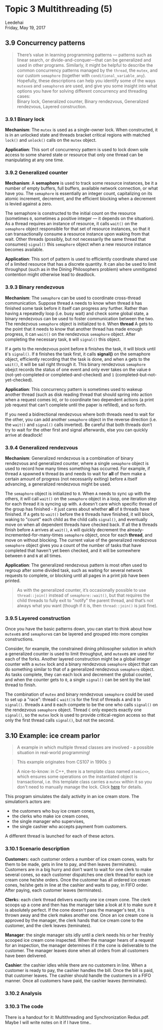 # Topic 3 Multithreading (5)
<div id="author-signature">Leedehai</div>
Friday, May 19, 2017

## 3.9 Concurrency patterns
> There’s value in learning programming patterns — patterns such as linear search, or divide-and-conquer—that can be generalized and used in other programs. Similarly, it might be helpful to describe the common concurrency patterns managed by the `thread`, the `mutex`, and our custom `semaphore` (together with `conditional_variable_any`).  Hopefully, these descriptions can help you identify some of the ways `mutexe`s and `semaphore`s are used, and give you some insight into what options you have for solving different concurrency and threading cases:<br>Binary lock, Generalized counter, Binary rendezvous, Generalized rendezvous, Layered construction.

### 3.9.1 Binary lock
**Mechanism**: The `mutex` is used as a single-owner lock. When constructed, it is in an unlocked state and threads bracket critical regions with matched `lock()` and `unlock()` calls on the `mutex` object.

**Application**: This sort of concurrency pattern is used to lock down sole access to some shared state or resource that only one thread can be manipulating at any one time.

### 3.9.2 Generalized counter
**Mechanism**: A **semaphore** is used to track some resource instances, be it a number of empty buffers, full buffers, available network connection, or what have you. The `semaphore` is essentially an integer count, capitalizing on its atomic increment, decrement, and the efficient blocking when a decrement is levied against a zero.

The semaphore is constructed to the initial count on the resource (sometimes `0`, sometimes a positive integer — it depends on the situation). As a thread requires an instance of resource, it calls `wait()` on the `semaphore` object responsible for that set of resource instances, so that it can transactionally consume a resource instance upon waking from that wait. Other threads (possibly, but not necessarily the same thread that consumes) `signal()` this `semaphore` object when a new resource instance becomes available.

**Application**: This sort of pattern is used to efficiently coordinate shared use of a limited resource that has a discrete quantity.  It can also be used to limit throughput (such as in the Dining Philosophers problem) where unmitigated contention might otherwise lead to deadlock.

### 3.9.3 Binary rendezvous
**Mechanism**: The `semaphore` can be used to coordinate cross-thread communication.  Suppose thread `A` needs to know when thread `B` has finished some task before it itself can progress any further. Rather than having `A` repeatedly loop (i.e. busy wait) and check some global state, a binary rendezvous can be used to foster communication between the two.  The rendezvous `semaphore` object is initialized to `0`.  When **thread** A gets to the point that it needs to know that another thread has made enough progress, it can `wait()` on the rendezvous `semaphore` object.  After completing the necessary task, `B` will `signal()` this object.

If `A` gets to the rendezvous point before `B` finishes the task, it will block until `B`'s `signal()`. If `B` finishes the task first, it calls **signal()** on the semaphore object, efficiently recording that the task is done, and when `A` gets to the `wait()`, it will be sail right through it. This binary rendezvous `semaphore` obejct records the status of one event and only ever takes on the value `0` (not-yet-completed or completed-and-checked) and `1` (completed-but-not-yet-checked).

**Application**: This concurrency pattern is sometimes used to wakeup another thread (such as disk reading thread that should spring into action when a request comes in), or to coordinate two dependent actions (a print job request that can't complete until the paper is refilled), and so forth.

If you need a bidirectional rendezvous where both threads need to wait for the other, you can add another `semaphore` object in the reverse direction (i.e. the `wait()` and `signal()` calls inverted). Be careful that both threads don’t try to wait for the other first and signal afterwards, else you can quickly arrive at deadlock!

### 3.9.4 Generalized rendezvous
**Mechanism**: Generalized rendezvous is a combination of binary rendezvous and generalized counter, where a single `semaphore` object is used to record how many times something has occurred. For example, if thread `A` spawned `N` thread `B`s and needs to wait for **all** of them make a certain amount of progress (not necessarily exiting) before `A` itself advancing, a generalized rendezvous might be used.

The `semaphore` object is initialized to `0`.  When `A` needs to sync up with the others, it will call `wait()` on the `semaphore` object in a loop, one iteration step for each thread it is syncing up with. `A` doesn't care which specific thread of the group has finished - it just cares about whether **all** of `B` threads have finished. If `A` gets to `wait()` before the `B` threads have finished, it will block, waking to "count" each child as the child calls `signal()`, and eventually move on when all dependent threads have checked back. If all the `B` threads finish before `A` arrives at `wait()`, `A` will quickly decrement the already-incremented-for-many-times `semaphore` object, once for each **thread**, and move on without blocking. The current value of the generalized rendezvous `semaphore` object gives you a count of the number of tasks that have completed that haven't yet been checked, and it will be somewhere between `0` and `N` at all times.

**Application**: The generalized rendezvous pattern is most often used to regroup after some divided task, such as waiting for several network requests to complete, or blocking until all pages in a print job have been printed.

> As with the generalized counter, it’s occasionally possible to use `thread::join()` instead of `semaphore::wait()`, but that requires the child threads to fully exit to "notify" the parent thread, and that’s not always what you want (though if it is, then `thread::join()` is just fine).

### 3.9.5 Layered construction

Once you have the basic patterns down, you can start to think about how `mutex`es and `semaphore`s can be layered and grouped into more complex constructions. 

Consider, for example, the constrained dining philosopher solution in which a generalized counter is used to limit throughput, and `mutex`es are used for each of the forks. Another layered construction might be a global integer counter with a `mutex` lock and a binary rendezvous `semaphore` object that can do something similar to that of a generalized rendezvous `semaphore` object. As tasks complete, they can each lock and decrement the global counter, and when the counter gets to `0`, a single `signal()` can be sent by the last thread to finish.

The combination of `mutex` and binary rendezvous `semaphore` could be used to set up a "race": thread `C` `wait()`s for the first of threads `A` and `B` to `signal()`. threads `A` and `B` each compete to be the one who calls `signal()` on the rendezvous `semaphore` object. Thread `C` only expects exactly one `signal()`, so the `mutex` lock is used to provide critical-region access so that only the first thread calls `signal()`, but not the second.

## 3.10 Example: ice cream parlor
> A example in which multiple thread classes are involved - a possible situation in real-world programming!

> This example originates from CS107 in 1990s :)

> A nice-to-know: in C++, there is a template class named `atomic<>`, which ensures some operations on the instantiated object is transactional, i.e. this template class carries a `mutex` within it so you don't need to manually manage the lock. Click [here](http://www.cplusplus.com/reference/atomic/atomic/) for details.

This program simulates the daily activity in an ice cream store. The simulation’s actors are:

- the customers who buy ice cream cones,
- the clerks who make ice cream cones,
- the single manager who supervises,
- the single cashier who accepts payment from customers.

A different thread is launched for each of these actors.

### 3.10.1 Scenario description

**Customer**s: each customer orders a number of ice cream cones, waits for them to be made, gets in line to pay, and then leaves (terminates). Customers are in a big hurry and don’t want to wait for one clerk to make several cones, so each customer dispatches one clerk thread for each ice cream cone he/she orders. Once the customer has all ordered ice cream cones, he/she gets in line at the cashier and waits to pay, in FIFO order.  After paying, each customer leaves (terminates).

**Clerk**s: each clerk thread delivers exactly one ice cream cone. The clerk scoops up a cone and then has the manager take a look at it to make sure it is absolutely perfect. If the cone doesn't pass the manager's test, it is thrown away and the clerk makes another one. Once an ice cream cone is approved by the manager, the clerk hands that ice cream cone to the customer, and the clerk leaves (teminates).

**Manager**: the single manager sits idly until a clerk needs his or her freshly scooped ice cream cone inspected.  When the manager hears of a request for an inspection, the manager determines if it the cone is deliverable to the customer. The manager leaves done when all orders from all customers have been delivered.

**Cashier**: the cashier idles while there are no customers in line. When a customer is ready to pay, the cashier handles the bill. Once the bill is paid, that customer leaves. The cashier should handle the customers in a FIFO manner. Once all customers have paid, the cashier leaves (terminates).

### 3.10.2 Analysis

### 3.10.3 The code

There is a handout for it: Multithreading and Synchronization Redux.pdf. Maybe I will write notes on it if I have time..